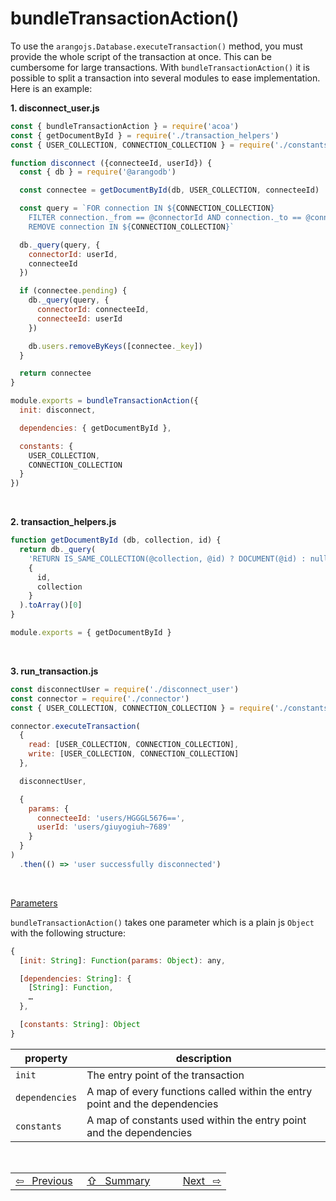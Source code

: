 # bundleTransactionAction()

To use the `arangojs.Database.executeTransaction()` method, you must provide the whole script of the transaction at once. This can be cumbersome for large transactions. With `bundleTransactionAction()` it is possible to split a transaction into several modules to ease implementation. Here is an example:

**1. disconnect_user.js**
```javascript
const { bundleTransactionAction } = require('acoa')
const { getDocumentById } = require('./transaction_helpers')
const { USER_COLLECTION, CONNECTION_COLLECTION } = require('./constants')

function disconnect ({connecteeId, userId}) {
  const { db } = require('@arangodb')

  const connectee = getDocumentById(db, USER_COLLECTION, connecteeId)

  const query = `FOR connection IN ${CONNECTION_COLLECTION}
    FILTER connection._from == @connectorId AND connection._to == @connecteeId
    REMOVE connection IN ${CONNECTION_COLLECTION}`

  db._query(query, {
    connectorId: userId,
    connecteeId
  })

  if (connectee.pending) {
    db._query(query, {
      connectorId: connecteeId,
      connecteeId: userId
    })

    db.users.removeByKeys([connectee._key])
  }

  return connectee
}

module.exports = bundleTransactionAction({
  init: disconnect,

  dependencies: { getDocumentById },

  constants: {
    USER_COLLECTION,
    CONNECTION_COLLECTION
  }
})
```

<br>

**2. transaction_helpers.js**
```javascript
function getDocumentById (db, collection, id) {
  return db._query(
    'RETURN IS_SAME_COLLECTION(@collection, @id) ? DOCUMENT(@id) : null',
    {
      id,
      collection
    }
  ).toArray()[0]
}

module.exports = { getDocumentById }
```

<br>

**3. run_transaction.js**
```javascript
const disconnectUser = require('./disconnect_user')
const connector = require('./connector')
const { USER_COLLECTION, CONNECTION_COLLECTION } = require('./constants')

connector.executeTransaction(
  {
    read: [USER_COLLECTION, CONNECTION_COLLECTION],
    write: [USER_COLLECTION, CONNECTION_COLLECTION]
  },

  disconnectUser,

  {
    params: {
      connecteeId: 'users/HGGGL5676==',
      userId: 'users/giuyogiuh~7689'
    }
  }
)
  .then(() => 'user successfully disconnected')
```

<br>

<ins>Parameters</ins>

`bundleTransactionAction()` takes one parameter which is a plain js `Object` with the following structure:

```javascript
{
  [init: String]: Function(params: Object): any,

  [dependencies: String]: {
    [String]: Function,
    …
  },

  [constants: String]: Object
}
```

property | description
-------- | -----------
`init` | The entry point of the transaction
`dependencies` | A map of every functions called within the entry point and the dependencies
`constants` | A map of constants used within the entry point and the dependencies

<br>

<table width="100%">
  <tr>
    <td width="33%">
      <a href="collection_adapter.md">⇦&nbsp;&nbsp;&nbsp;Previous</a>
    </td>
    <td width="*" align="center">
      <a href="summary.md">⇧&nbsp;&nbsp;&nbsp;Summary</a>
    </td>
    <td width="33%" align="right">
      <a href="setup_graph.md">Next&nbsp;&nbsp;&nbsp;⇨</a>
    </td>
  </tr>
</table>
